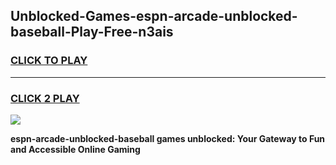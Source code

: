 
## Unblocked-Games-espn-arcade-unblocked-baseball-Play-Free-n3ais
<h3>
<a href="https://premium76.site?title=espn-arcade-unblocked-baseball&ref=23A">CLICK TO PLAY</a></h3>
<hr>

<h3>
<a href="https://premium76.site?title=espn-arcade-unblocked-baseball&ref=23A">CLICK 2 PLAY</a>
  
</h3>

<a href="https://premium76.site?title=espn-arcade-unblocked-baseball&ref=23A"><img src="https://clearcache.store/games.png"></a>


**espn-arcade-unblocked-baseball games unblocked: Your Gateway to Fun and Accessible Online Gaming**
